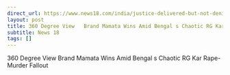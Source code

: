 ```yaml
---
direct_url: https://www.news18.com/india/justice-delivered-but-not-denied-brand-mamata-wins-amid-bengals-chaotic-rg-kar-rape-murder-fallout-9195987.html
layout: post
title: 360 Degree View   Brand Mamata Wins Amid Bengal s Chaotic RG Kar Rape-Murder Fallout 
subtitle: News 18
tags: []
---
```


360 Degree View   Brand Mamata Wins Amid Bengal s Chaotic RG Kar Rape-Murder Fallout 
